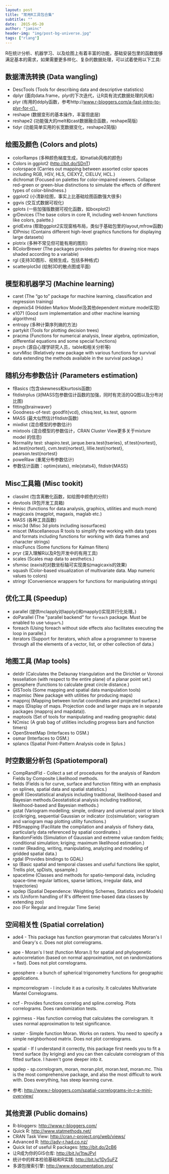 ```yaml
---
layout: post
title: "常用R工具包合集"
subtitle: ""
date:  2015-05-20
author: "jaminc"
header-img: "img/post-bg-universe.jpg"
tags: ["rlang"]
---
```


R在统计分析、机器学习、以及绘图上有着丰富的功能，基础安装包里的函数能够满足基本的需求，如果需要更多样化、复杂的数据处理，可以试着使用以下工具:

## 数据清洗转换 (Data wangling)

* DescTools (Tools for describing data and descriptive statistics)
* dplyr (面向data.frame，plyr的下次迭代，让R具有流式数据处理的风格）
* plyr (有用的ddply函数，参考http://www.r-bloggers.com/a-fast-intro-to-plyr-for-r/）
* reshape (数据变形的基本操作，丰富但底层)
* reshape2 (功能强大的melt和cast数据融合函数，reshape简版)
* tidyr (功能简单实用的长宽数据变化，reshape2简版)


## 绘图及颜色 (Colors and plots)

* colorRamps (多种颜色梯度生成，如matlab风格的颜色)
* Colors in ggplot2 (http://bit.do/SDnT)
* colorspace (Carries out mapping between assorted color spaces including RGB, HSV, HLS, CIEXYZ, CIELUV, HCL.)
* dichromat (Focused on palettes for color-impaired viewers. Collapse red-green or green-blue distinctions to simulate the effects of different types of color-blindness.)
* ggplot2 (小清新绘图，事实上比基础绘图函数强大很多)
* ggvis (交互式数据可视化)
* gplots (一些加强版数据可视化函数，如boxplot2)
* grDevices (The base colors in core R, including well-known functions like colors, palette.)
* gridExtra (帮助ggplot2实现窗格布局，类似于基础包里的layout,mfrow函数)
* IDPmisc (Contains different high-level graphics functions for displaying large datasets)
* plotrix (多种不常见但可能有用的图形)
* RColorBrewer (The packages provides palettes for drawing nice maps shaded according to a variable)
* rgl (支持3D图形、视频生成，包括多种格式)
* scatterplot3d (绘制3D的散点图或平面)


## 模型和机器学习 (Machine learning)

* caret (The “go to” package for machine learning, classification and regression training)
* depmixS4 (Hidden Markov Model及其他dependent mixture model实现)
* e1071 (Good svm implementation and other machine learning algorithms)
* entropy (多种计算序列熵的方法)
* partykit (Tools for plotting decision trees)
* pracma (Functions for numerical analysis, linear algebra, optimization, differential equations and some special functions)
* psych (源自心理学研究人员，table和相关分析等)
* survMisc (Relatively new package with various functions for survival data extending the methods available in the survival package.)


## 随机分布参数估计 (Parameters estimation)

* fBasics (包含skewness和kurtosis函数)
* fitdistrplus (对MASS包参数估计函数的加强，同时有灵活的QQ图以及分布对比图)
* fitting{brainwaver}
* Goodness-of-test: goodfit{vcd}, chisq.test, ks.test, qqnorm
* MASS (最大似然估计fitdistr函数)
* mixdist (混合模型的参数估计)
* mixtools (混合模型的参数估计，CRAN Cluster View更多关于mixture model 的信息)
* Normality test: shapiro.test, jarque.bera.test{tseries}, sf.test{nortest}, ad.test{nortest}, cvm.test{nortest}, lillie.test{nortest}, pearson.test{nortest}
* poweRlaw (重尾分布参数估计)
* 参数估计函数：optim{stats}, mle{stats4}, fitdistr{MASS}


## Misc工具箱 (Misc tookit)

* classInt (包含离散化函数，如绘图中颜色的分阶)
* devtools (R包开发工具箱)
* Hmisc (functions for data analysis, graphics, utilities and much more)
* magicaxis (magplot, magaxis, maglab etc.)
* MASS (各种工具函数)
* misc3d (Misc 3d plots including isosurfaces)
* miscet (Miscellaneous R tools to simplify the working with data types and formats including functions for working with data frames and character strings)
* miscFuncs (Some functions for Kalman filters)
* pryr (深入理解R以及R包开发中的有用工具)
* scales (Scales map data to aesthetics.)
* sfsmisc (eaxis的对数坐标轴可实现类似magicaxis的效果)
* squash (Color-based visualization of multivariate data. Map numeric values to colors)
* stringr (Convenience wrappers for functions for manipulating strings)


## 优化工具 (Speedup)

* parallel (提供mclapply对lapply()和mapply()实现并行化处理。)
* doParallel (The "parallel backend" for `foreach` package. Must be enabled to use `%dopar%`.)
* foreach (Using foreach without side effects also facilitates executing the loop in parallel.)
* iterators (Support for iterators, which allow a programmer to traverse through all the elements of a vector, list, or other collection of data.)


## 地图工具 (Map tools)

* deldir (Calculates the Delaunay triangulation and the Dirichlet or Voronoi tessellation (with respect to the entire plane) of a planar point set.)
* geosphere (functions to calculate great circle distance.)
* GISTools (Some mapping and spatial data manipulation tools)
* mapmisc (New package with utilities for producing maps)
* mapproj (Mapping between lon/lat coordinates and projected surface.)
* maps (Display of maps. Projection code and larger maps are in separate packages (mapproj and mapdata)).
* maptools (Set of tools for manipulating and reading geographic data)
* NCmisc (A grab bag of utilities including progress bars and function timers)
* OpenStreetMap (Interfaces to OSM.)
* osmar (Interfaces to OSM.)
* splancs (Spatial Point-Pattern Analysis code in Splus.)


## 时空数据分析包 (Spatiotemporal)

* CompRandFld - Collect a set of procedures for the analysis of Random Fields by Composite Likelihood methods.
* fields (Fields is for curve, surface and function fitting with an emphasis on splines, spatial data and spatial statistics.)
* geoR (Geostatistical analysis including traditional, likelihood-based and Bayesian methods.Geostatistical analysis including traditional, likelihood-based and Bayesian methods.)
* gstat (Variogram modelling; simple, ordinary and universal point or block (co)kriging, sequential Gaussian or indicator (co)simulation; variogram and variogram map plotting utility functions.)
* PBSmapping (Facilitate the compilation and analysis of fishery data, particularly data referenced by spatial coordinates.)
* RandomFields (Simulation of Gaussian and extreme value random fields; conditional simulation; kriging; maximum likelihood estimation.)
* raster (Reading, writing, manipulating, analyzing and modeling of gridded spatial data.)
* rgdal (Provides bindings to GDAL)
* sp (Basic spatial and temporal classes and useful functions like spplot, Trellis plot, spDists, spsample.)
* spacetime (Classes and methods for spatio-temporal data, including space-time regular lattices, sparse lattices, irregular data, and trajectories)
* spdep (Spatial Dependence: Weighting Schemes, Statistics and Models)
* xts (Uniform handling of R's different time-based data classes by extending zoo)
* zoo (For Regular and Irregular Time Serie)


## 空间相关性 (Spatial correlation)

* ade4 - This package has function gearymoran that calculates Moran's I and Geary's c. Does not plot correlograms.
* ape - Moran's I test (function Moran.I) for spatial and phylogenetic autocorrelation (based on normal approximation, not on randomizations = fast). Does not plot correlograms.
* geosphere - a bunch of spherical trigonometry functions for geographic applications.
* mpmcorrelogram - I include it as a curiosity. It calculates Multivariate Mantel Correlograms.
* ncf - Provides functions correlog and spline.correlog. Plots correlograms. Does randomization tests.
* pgirmess - Has function correlog that calculates the correlogram. It uses normal approximation to test significance.
* raster - Simple function Moran. Works on rasters. You need to specify a simple neighborhood matrix. Does not plot correlograms.
* spatial - If I understand it correctly, this package first needs you to fit a trend surface (by kriging) and you can then calculate correlogram of this fitted surface. I haven't gone deeper into it.
* spdep - sp.correlogram, moran, moran.plot, moran.test, moran.mc. This is the most comprehensive package, and also the most difficult to work with. Does everything, has steep learning curve.

* 参考: http://www.r-bloggers.com/spatial-correlograms-in-r-a-mini-overview/


## 其他资源 (Public domains)

* R-bloggers: http://www.r-bloggers.com/
* Quick R: http://www.statmethods.net/
* CRAN Task View: http://cran.r-project.org/web/views/
* Advanced R: http://adv-r.had.co.nz/
* Quick list of useful R packages: http://bit.do/2cB6
* 让R成为你的GIS仓库: http://bit.ly/1twJPvI
* 统计中的样本检验基础和R实践: http://bit.ly/1Dy5uFZ
* 多源包搜索引擎: http://www.rdocumentation.org/
